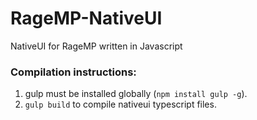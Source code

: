# RageMP-NativeUI
NativeUI for RageMP written in Javascript

### Compilation instructions:

1. gulp must be installed globally (`npm install gulp -g`).
2. `gulp build` to compile nativeui typescript files.
